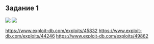 ## Задание 1
<img src="https://github.com/ya-haf/Metasploitable2/blob/main/img/Metasploitable%20.png?raw=true">
<img src="https://github.com/ya-haf/Metasploitable2/blob/main/img/Metasploitable%20%20(2).png">

https://www.exploit-db.com/exploits/45832
https://www.exploit-db.com/exploits/44246
<https://www.exploit-db.com/exploits/49862>
